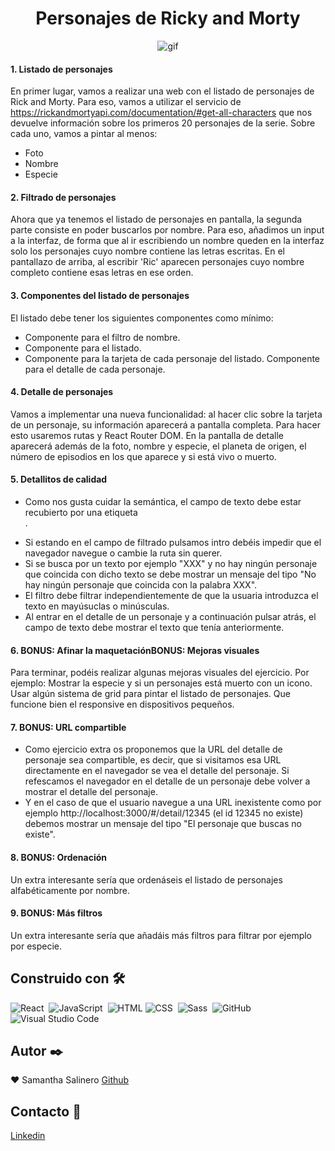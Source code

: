 

<h1 align="center"> Personajes de Ricky and Morty</h1>


<p align="center"><img  src="https://media.giphy.com/media/liBsVeLILcyaY/giphy.gif" alt="gif" /></p>



  
#### 1. Listado de personajes
En primer lugar, vamos a realizar una web con el listado de personajes de Rick and Morty. Para eso, vamos a utilizar el servicio de https://rickandmortyapi.com/documentation/#get-all-characters que nos devuelve información sobre los primeros 20 personajes de la serie. Sobre cada uno, vamos a pintar al menos:
  - Foto 
  - Nombre 
  - Especie
  
#### 2. Filtrado de personajes
Ahora que ya tenemos el listado de personajes en pantalla, la segunda parte consiste en poder buscarlos por nombre. Para eso, añadimos un input a la interfaz, de forma que al ir escribiendo un nombre queden en la interfaz solo los personajes cuyo nombre contiene las letras escritas. En el pantallazo de arriba, al escribir 'Ric' aparecen personajes cuyo nombre completo contiene esas letras en ese orden.
  
#### 3. Componentes del listado de personajes
El listado debe tener los siguientes componentes como mínimo:
  - Componente para el filtro de nombre.
  - Componente para el listado.
  - Componente para la tarjeta de cada personaje del listado. Componente para el detalle de cada personaje.
  
#### 4. Detalle de personajes
Vamos a implementar una nueva funcionalidad: al hacer clic sobre la tarjeta de un personaje, su información aparecerá a pantalla completa. Para hacer esto usaremos rutas y React Router DOM. En la pantalla de detalle aparecerá además de la foto, nombre y especie, el planeta de origen, el número de episodios en los que aparece y si está vivo o muerto.

#### 5. Detallitos de calidad

- Como nos gusta cuidar la semántica, el campo de texto debe estar recubierto por una etiqueta <form />.
- Si estando en el campo de filtrado pulsamos intro debéis impedir que el navegador navegue o cambie la ruta sin querer.
- Si se busca por un texto por ejemplo "XXX" y no hay ningún personaje que coincida con dicho texto se debe mostrar un mensaje del tipo "No hay ningún personaje que coincida con la palabra XXX".
- El filtro debe filtrar independientemente de que la usuaria introduzca el texto en mayúsuclas o minúsculas.
- Al entrar en el detalle de un personaje y a continuación pulsar atrás, el campo de texto debe mostrar el texto que tenía anteriormente.

#### 6. BONUS: Afinar la maquetaciónBONUS: Mejoras visuales

Para terminar, podéis realizar algunas mejoras visuales del ejercicio. Por ejemplo:
Mostrar la especie y si un personajes está muerto con un icono. Usar algún sistema de grid para pintar el listado de personajes. Que funcione bien el responsive en dispositivos pequeños.

#### 7. BONUS: URL compartible

- Como ejercicio extra os proponemos que la URL del detalle de personaje sea compartible, es decir, que si visitamos esa URL directamente en el navegador se vea el detalle del personaje. Si refescamos el navegador en el detalle de un personaje debe volver a mostrar el detalle del personaje.
- Y en el caso de que el usuario navegue a una URL inexistente como por ejemplo http://localhost:3000/#/detail/12345 (el id 12345 no existe) debemos mostrar un mensaje del tipo "El personaje que buscas no existe".

#### 8. BONUS: Ordenación

Un extra interesante sería que ordenáseis el listado de personajes alfabéticamente por nombre.

#### 9. BONUS: Más filtros

Un extra interesante sería que añadáis más filtros para filtrar por ejemplo por especie.

## Construido con 🛠️️

![React](https://img.shields.io/badge/-React-333333?style=flat&logo=react)&nbsp;  ![JavaScript](https://img.shields.io/badge/-JavaScript-333333?style=flat&logo=javascript)&nbsp;
![HTML](https://img.shields.io/badge/-HTML-333333?style=flat&logo=HTML5)&nbsp;![CSS](https://img.shields.io/badge/-CSS-333333?style=flat&logo=CSS3&logoColor=1572B6)&nbsp; 
![Sass](https://img.shields.io/badge/Sass-333333?style=flat&logo=sass&logoColor=pink)&nbsp;
![GitHub](https://img.shields.io/badge/-GitHub-333333?style=flat&logo=github)&nbsp; &nbsp;
![Visual Studio Code](https://img.shields.io/badge/-Visual%20Studio%20Code-333333?style=flat&logo=visual-studio-code&logoColor=007ACC)&nbsp;

## Autor ✒️

:heart: Samantha Salinero [Github](https://github.com/sasalinero)

## Contacto 📱

<a href="https://www.linkedin.com/in/samantha-salinero/" target="about_blank">Linkedin</a>
